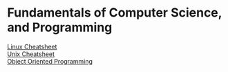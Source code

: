 # Fundamentals of Computer Science, and Programming

[Linux Cheatsheet](LINUX.md) \
[Unix Cheatsheet](UNIX.md) \
[Object Oriented Programming](SOLID.md)